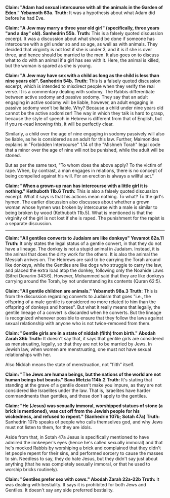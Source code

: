 **Claim: "Adam had sexual intercourse with all the animals in the Garden of Eden." Yebamoth 63a.**
**Truth:** It was a hypothesis about what Adam did before he had Eve.

**Claim: "A Jew may marry a three year old girl" (specifically, three years "and a day" old). Sanhedrin 55b.** 
**Truth:** This is a falsely quoted discussion excerpt. It was a discussion about what should be done if someone has intercourse with a girl under so and so age, as well as with animals. They decided that virginity is not lost if she is under 3, and it is if she is over three, and hence should be married to the men. It also goes on to discuss what to do with an animal if a girl has sex with it. Here, the animal is killed, but the woman is spared as she is young.

**Claim: "A Jew may have sex with a child as long as the child is less than nine years old". Sanhedrin 54b.** 
**Truth:** This is a falsely quoted discussion excerpt, which is intended to misdirect people when they verify the real verse. It is a commentary dealing with sodomy. The Rabbis differentiate between active sodomy and passive sodomy. They say that an adult engaging in active sodomy will be liable, however, an adult engaging in passive sodomy won't be liable. Why? Because a child under nine years old cannot be the active sodomizer! The way in which they talk is hard to grasp, because the style of speech in Hebrew is different from that of English, but if you re-read knowing this, it will be perfectly clear.

Similarly, a child over the age of nine engaging in sodomy passively will also be liable, as he is considered as an adult for this law. Further, Maimonides explains in "Forbidden Intercourse" 1.14 of the "Mishneh Torah" legal code that a minor over the age of nine will not be punished, while the adult will be stoned.

But as per the same text, "To whom does the above apply? To the victim of rape. When, by contrast, a man engages in relations, there is no concept of being compelled against his will. For an erection is always a willful act."

**Claim: "When a grown-up man has intercourse with a little girl it is nothing." Kethuboth 11b.6**
**Truth:** This is also a falsely quoted discussion excerpt. What it says is that his actions mean nothing. To what? To the girl's hymen. The earlier discussion also discusses about whether a grown woman whose hymen was broken by intercourse with a male is similar to being broken by wood (Kethuboth 11b.5). What is mentioned is that the virginity of the girl is not lost if she is raped. The punishment for the rapist is a separate discussion.

---

**Claim: "All gentiles converts to Judaism are like donkeys" Yevamot 62a.11**
**Truth:** It only states the legal status of a gentile convert, in that they do not have a lineage. The donkey is not a stupid animal in Judaism. Instead, it is the animal that does the dirty work for the others. It is also the animal the Messiah arrives on. The Hebrews are said to be carrying the Torah around like donkeys, while the Gentiles are like dogs who struggle to carry the law, and placed the extra load atop the donkey, following only the Noahide Laws (Sifrei Devarim 343:6). However, Mohammed said that they are like donkeys carrying around the Torah, by not understanding its contents (Quran 62:5).

**Claim: "All gentile children are animals." Yebamoth 98a.3**
**Truth:** This is from the discussion regarding converts to Judaism that goes "i.e., the offspring of a male gentile is considered no more related to him than the offspring of donkeys and horses". But what it really means that legally, the gentile lineage of a convert is discarded when he converts. But the lineage is recognized whenever possible to ensure that they follow the laws against sexual relationship with anyone who is not twice-removed from them.

**Claim: "Gentile girls are in a state of niddah (filth) from birth." Abodah Zarah 36b**
**Truth:** It doesn't say that, it says that gentile girls are considered as menstruating, legally, so that they are not to be married by Jews. In Jewish law, when women are menstruating, one must not have sexual relationships with her.

Also Niddah means the state of menstruation, not "filth" itself.

**Claim: "The Jews are human beings, but the nations of the world are not human beings but beasts." Bava Metzia 114b.2**
**Truth:** It's stating that standing at the grave of a gentile doesn't make you impure, as they are not considered like Israelites under the law. That is, Israelites have harder commandments than gentiles, and those don't apply to the gentiles.

**Claim: "He (Jesus) was sexually immoral, worshipped statues of stone (a brick is mentioned), was cut off from the Jewish people for his wickedness, and refused to repent." (Sanhedrin 107b; Sotah 47a)**
**Truth:** Sanhedrin 107b speaks of people who calls themselves god, and why Jews must not listen to them, for they are idols.

Aside from that, in Sotah 47a Jesus is specifically mentioned to have admired the innkeeper's eyes (hence he's called sexually immoral) and that he's mocked Rabbis by worshiping a brick and complained that they didn't let people repent for their sins, and performed sorcery to cause the masses to sin. Needless to say, they do hate Jesus, but they didn't say just about anything (that he was completely sexually immoral, or that he used to worship bricks routinely).

**Claim: "Gentiles prefer sex with cows." Abodah Zarah 22a-22b**
**Truth:** It was dealing with bestiality. It says it is prohibited for both Jews and Gentiles. It doesn't say any side preferred bestiality.